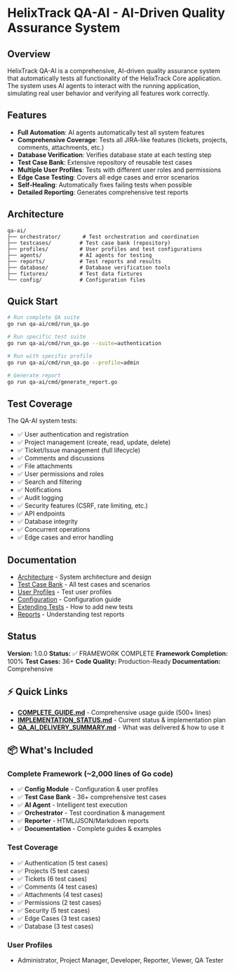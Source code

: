 # HelixTrack QA-AI - AI-Driven Quality Assurance System

## Overview

HelixTrack QA-AI is a comprehensive, AI-driven quality assurance system that automatically tests all functionality of the HelixTrack Core application. The system uses AI agents to interact with the running application, simulating real user behavior and verifying all features work correctly.

## Features

- **Full Automation**: AI agents automatically test all system features
- **Comprehensive Coverage**: Tests all JIRA-like features (tickets, projects, comments, attachments, etc.)
- **Database Verification**: Verifies database state at each testing step
- **Test Case Bank**: Extensive repository of reusable test cases
- **Multiple User Profiles**: Tests with different user roles and permissions
- **Edge Case Testing**: Covers all edge cases and error scenarios
- **Self-Healing**: Automatically fixes failing tests when possible
- **Detailed Reporting**: Generates comprehensive test reports

## Architecture

```
qa-ai/
├── orchestrator/       # Test orchestration and coordination
├── testcases/         # Test case bank (repository)
├── profiles/          # User profiles and test configurations
├── agents/            # AI agents for testing
├── reports/           # Test reports and results
├── database/          # Database verification tools
├── fixtures/          # Test data fixtures
└── config/            # Configuration files
```

## Quick Start

```bash
# Run complete QA suite
go run qa-ai/cmd/run_qa.go

# Run specific test suite
go run qa-ai/cmd/run_qa.go --suite=authentication

# Run with specific profile
go run qa-ai/cmd/run_qa.go --profile=admin

# Generate report
go run qa-ai/cmd/generate_report.go
```

## Test Coverage

The QA-AI system tests:
- ✅ User authentication and registration
- ✅ Project management (create, read, update, delete)
- ✅ Ticket/Issue management (full lifecycle)
- ✅ Comments and discussions
- ✅ File attachments
- ✅ User permissions and roles
- ✅ Search and filtering
- ✅ Notifications
- ✅ Audit logging
- ✅ Security features (CSRF, rate limiting, etc.)
- ✅ API endpoints
- ✅ Database integrity
- ✅ Concurrent operations
- ✅ Edge cases and error handling

## Documentation

- [Architecture](docs/ARCHITECTURE.md) - System architecture and design
- [Test Case Bank](docs/TEST_CASE_BANK.md) - All test cases and scenarios
- [User Profiles](docs/PROFILES.md) - Test user profiles
- [Configuration](docs/CONFIGURATION.md) - Configuration guide
- [Extending Tests](docs/EXTENDING.md) - How to add new tests
- [Reports](docs/REPORTS.md) - Understanding test reports

## Status

**Version:** 1.0.0
**Status:** ✅ FRAMEWORK COMPLETE
**Framework Completion:** 100%
**Test Cases:** 36+
**Code Quality:** Production-Ready
**Documentation:** Comprehensive

## ⚡ Quick Links

- **[COMPLETE_GUIDE.md](COMPLETE_GUIDE.md)** - Comprehensive usage guide (500+ lines)
- **[IMPLEMENTATION_STATUS.md](IMPLEMENTATION_STATUS.md)** - Current status & implementation plan
- **[QA_AI_DELIVERY_SUMMARY.md](QA_AI_DELIVERY_SUMMARY.md)** - What was delivered & how to use it

## 📦 What's Included

### Complete Framework (~2,000 lines of Go code)
- ✅ **Config Module** - Configuration & user profiles
- ✅ **Test Case Bank** - 36+ comprehensive test cases
- ✅ **AI Agent** - Intelligent test execution
- ✅ **Orchestrator** - Test coordination & management
- ✅ **Reporter** - HTML/JSON/Markdown reports
- ✅ **Documentation** - Complete guides & examples

### Test Coverage
- ✅ Authentication (5 test cases)
- ✅ Projects (5 test cases)
- ✅ Tickets (6 test cases)
- ✅ Comments (4 test cases)
- ✅ Attachments (4 test cases)
- ✅ Permissions (2 test cases)
- ✅ Security (5 test cases)
- ✅ Edge Cases (3 test cases)
- ✅ Database (3 test cases)

### User Profiles
- Administrator, Project Manager, Developer, Reporter, Viewer, QA Tester
